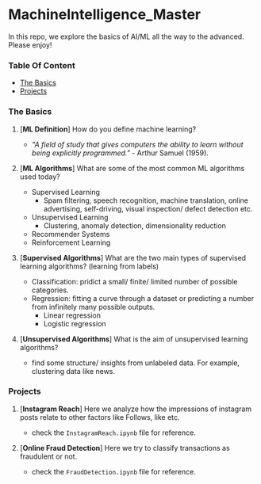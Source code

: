 # MachineIntelligence_Master
In this repo, we explore the basics of AI/ML all the way to the advanced. Please enjoy!

### Table Of Content

- [The Basics](https://github.com/ccibeekeoc42/MachineIntelligence_Masterr#the-basics)
- [Projects](https://github.com/ccibeekeoc42/MachineIntelligence_Masterr#the-projects)

### The Basics

1. [**ML Definition**] How do you define machine learning?
    - *"A field of study that gives computers the ability to learn without being explicitly programmed."* - Arthur Samuel (1959).

2. [**ML Algorithms**] What are some of the most common ML algorithms used today?
    - Supervised Learning
        - Spam filtering, speech recognition, machine translation, online advertising, self-driving, visual inspection/ defect detection etc.
    - Unsupervised Learning
        - Clustering, anomaly detection, dimensionality reduction
    - Recommender Systems
    - Reinforcement Learning

3. [**Supervised Algorithms**] What are the two main types of supervised learning algorithms?  (learning from labels)
    - Classification: pridict a small/ finite/ limited number of possible categories.
    - Regression: fitting a curve through a dataset or predicting a number from infinitely many possible outputs.
        - Linear regression
        - Logistic regression

4. [**Unsupervised Algorithms**] What is the aim of unsupervised learning algorithms?
    - find some structure/ insights from unlabeled data. For example, clustering data like news.



### Projects
1. [**Instagram Reach**] Here we analyze how the impressions of instagram posts relate to other factors like Follows, like etc.
    - check the `InstagramReach.ipynb` file for reference.

2. [**Online Fraud Detection**] Here we try to classify transactions as fraudulent or not.
    - check the `FraudDetection.ipynb` file for reference.
